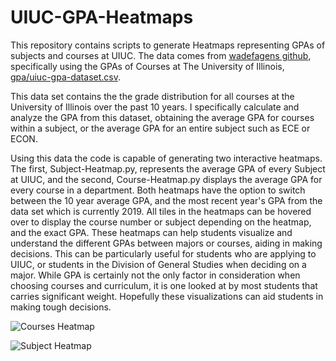 # UIUC-GPA-Heatmaps
This repository contains scripts to generate Heatmaps representing GPAs of subjects and courses at UIUC.  The data comes from [wadefagens github](https://github.com/wadefagen/datasets), specifically using the GPAs of Courses at The University of Illinois, [gpa/uiuc-gpa-dataset.csv](https://github.com/justin02-dev/UIUC-GPA-Heatmaps/blob/master/datasets/gpa/uiuc-gpa-dataset.csv).

This data set contains the the grade distribution for all courses at the University of Illinois over the past 10 years.  I specifically calculate and analyze the GPA from this dataset, obtaining the average GPA for courses within a subject, or the average GPA for an entire subject such as ECE or ECON.  

Using this data the code is capable of generating two interactive heatmaps.  The first, Subject-Heatmap.py, represents the average GPA of every Subject at UIUC, and the second, Course-Heatmap.py displays the average GPA for every course in a department.  Both heatmaps have the option to switch between the 10 year average GPA, and the most recent year's GPA from the data set which is currently 2019.  All tiles in the heatmaps can be hovered over to display the course number or subject depending on the heatmap, and the exact GPA.  These heatmaps can help students visualize and understand the different GPAs between majors or courses, aiding in making decisions.  This can be particularly useful for students who are applying to UIUC, or students in the Division of General Studies when deciding on a major.  While GPA is certainly not the only factor in consideration when choosing courses and curriculum, it is one looked at by most students that carries significant weight.  Hopefully these visualizations can aid students in making tough decisions.  

![Courses Heatmap](https://github.com/justin02-dev/UIUC-GPA-Heatmaps/blob/master/Assets/Course-Heatmap.png)

![Subject Heatmap](https://github.com/justin02-dev/UIUC-GPA-Heatmaps/blob/master/Assets/Subject-Heatmap.png)

